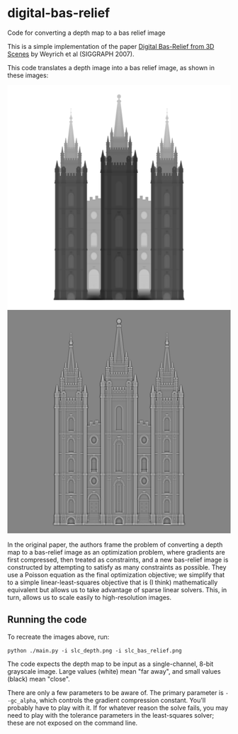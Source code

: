 # digital-bas-relief
Code for converting a depth map to a bas relief image

This is a simple implementation of the paper [Digital Bas-Relief from 3D Scenes](https://gfx.cs.princeton.edu/pubs/Weyrich_2007_DBF/relief.pdf) by Weyrich et al (SIGGRAPH 2007).

This code translates a depth image into a bas relief image, as shown in these images:

![A depth image](/slc_depth.png)
![A bas relief image](/slc_bas_relief.png)

In the original paper, the authors frame the problem of converting a depth map to a bas-relief image as an optimization problem, where gradients are first compressed, then treated as constraints, and a new bas-relief image is constructed by attempting to satisfy as many constraints as possible.  They use a Poisson equation as the final optimization objective; we simplify that to a simple linear-least-squares objective that is (I think) mathematically equivalent but allows us to take advantage of sparse linear solvers. This, in turn, allows us to scale easily to high-resolution images.

## Running the code

To recreate the images above, run:
```
python ./main.py -i slc_depth.png -i slc_bas_relief.png                                                                            
```
The code expects the depth map to be input as a single-channel, 8-bit grayscale image.  Large values (white) mean "far away", and small values (black) mean "close".

There are only a few parameters to be aware of.  The primary parameter is `--gc_alpha`, which controls the gradient compression constant. You'll probably have to play with it.  If for whatever reason the solve fails, you may need to play with the tolerance parameters in the least-squares solver; these are not exposed on the command line.
